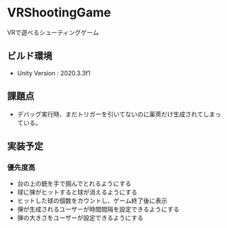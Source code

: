 # VRShootingGame
 VRで遊べるシューティングゲーム

## ビルド環境
- Unity Version : 2020.3.3f1

## 課題点
- デバッグ実行時、まだトリガーを引いてないのに薬莢だけ生成されてしまっている。

## 実装予定
### 優先度高 
- 台の上の銃を手で掴んでとれるようにする
- 球に弾がヒットすると球が消えるようにする
- ヒットした球の個数をカウントし、ゲーム終了後に表示
- 弾が生成されるユーザーが時間間隔を設定できるようにする
- 弾の大きさをユーザーが設定できるようにする


